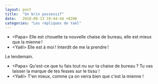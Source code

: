 ```yaml
---
layout: post
title:  "Un brin possessif"
date:   2018-08-13 19:44:44 +0200
categories: "Les répliques de Yaël"
---
```


-   \<Papa\> Elle est chouette ta nouvelle chaise de bureau, elle est mieux que la mienne !
-   \<Yaël\> Elle est à moi ! Interdit de me la prendre !

Le lendemain.

-   \<Papa\> Qu'est-ce que tu fais tout nu sur ta chaise de bureau ? Tu vas laisser la marque de tes fesses sur le tissu !
-   \<Yaël\> T'en mieux, comme ça on verra bien que c'est la mienne !

